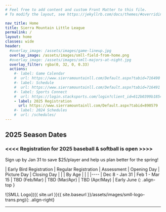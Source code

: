```yaml
---
# Feel free to add content and custom Front Matter to this file.
# To modify the layout, see https://jekyllrb.com/docs/themes/#overriding-theme-defaults

nav_title: Home
title: Sierra Mountain Little League
permalink: /
layout: home
classes: wide
header:
  #overlay_image: /assets/images/game-lineup.jpg
  overlay_image: /assets/images/smll-field-from-home.png
  #overlay_image: /assets/images/smll-majors-at-night.jpg
  overlay_filter: rgba(0, 32, 0, 0.33)
  actions:
    #- label: Game Calendar
    #  url: https://www.sierramountainll.com/Default.aspx?tabid=716490
    #- label: Schedule
    #  url: https://www.sierramountainll.com/Default.aspx?tabid=716491
    #- label: Sports Connect
    #  url: https://login.stacksports.com/login?client_id=612b0399b1854a002e427f78&redirect_uri=https://core-api.bluesombrero.com/login/redirect/portal/7479&app_name=Sierra+Mountain+Little+League&portalid=7479&instancekey=sports
    - label: 2025 Registration
      url: https://www.sierramountainll.com/Default.aspx?tabid=890579
    #- label: 2024 Schedules
    #  url: /schedules/
---
```


## 2025 Season Dates

### <<<< Registration for 2025 baseball & softball is open >>>> ###

Sign up by Jan 31 to save $25/player and help us plan better for the spring!

| Early Bird Registration | Regular Registration | Assessment    | Opening Day   | Picture Day   | Closing Day
|                         |                      | By Age        |               |               |
|----
| Dec 8 - Jan 31          | Feb 1 - Mar 15       | TBD (Feb/Mar) | TBD (Mar/Apr) | TBD (Apr/May) | Early June
{: .align-top }

![SMLL Logo]({{ site.url }}{{ site.baseurl }}/assets/images/smll-logo-trans.png){: .align-right}

----

